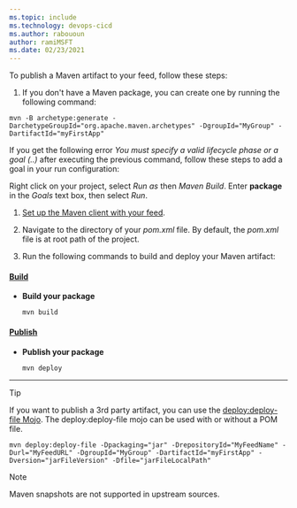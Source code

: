 ```yaml
---
ms.topic: include
ms.technology: devops-cicd
ms.author: rabououn
author: ramiMSFT
ms.date: 02/23/2021
---
```


To publish a Maven artifact to your feed, follow these steps: 

1. If you don't have a Maven package, you can create one by running the following command:

```Command
mvn -B archetype:generate -DarchetypeGroupId="org.apache.maven.archetypes" -DgroupId="MyGroup" -DartifactId="myFirstApp"
```

If you get the following error *You must specify a valid lifecycle phase or a goal (..)* after executing the previous command, follow these steps to add a goal in your run configuration:

Right click on your project, select *Run as* then *Maven Build*. Enter **package** in the *Goals* text box, then select *Run*.


1. [Set up the Maven client with your feed](../../maven/pom-and-settings.md).

1. Navigate to the directory of your *pom.xml* file. By default, the *pom.xml* file is at root path of the project.

1. Run the following commands to build and deploy your Maven artifact:

#### [Build](#tab/build/)

- **Build your package**
     
    ```Command
    mvn build
    ``` 

#### [Publish](#tab/publish/)

- **Publish your package**
    
    ```Command
    mvn deploy
    ```

* * *

> [!TIP]
> If you want to publish a 3rd party artifact, you can use the [deploy:deploy-file Mojo](https://maven.apache.org/plugins/maven-deploy-plugin/usage.html). The deploy:deploy-file mojo can be used with or without a POM file.

```Command
mvn deploy:deploy-file -Dpackaging="jar" -DrepositoryId="MyFeedName" -Durl="MyFeedURL" -DgroupId="MyGroup" -DartifactId="myFirstApp" -Dversion="jarFileVersion" -Dfile="jarFileLocalPath"
```

> [!NOTE]
> Maven snapshots are not supported in upstream sources.
